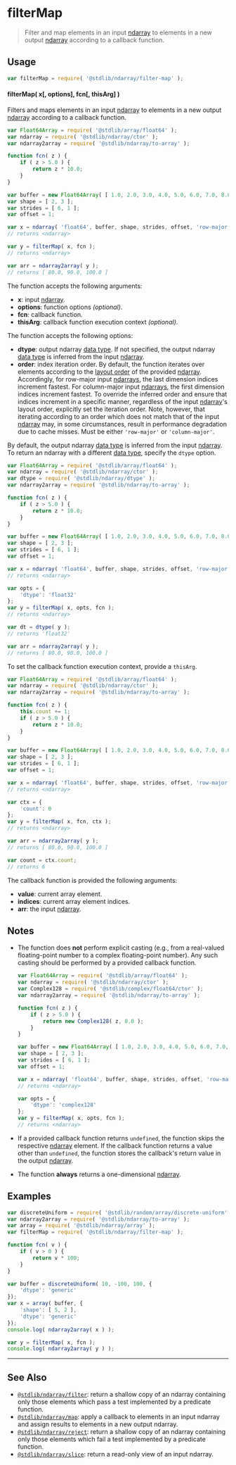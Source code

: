 <!--

@license Apache-2.0

Copyright (c) 2024 The Stdlib Authors.

Licensed under the Apache License, Version 2.0 (the "License");
you may not use this file except in compliance with the License.
You may obtain a copy of the License at

   http://www.apache.org/licenses/LICENSE-2.0

Unless required by applicable law or agreed to in writing, software
distributed under the License is distributed on an "AS IS" BASIS,
WITHOUT WARRANTIES OR CONDITIONS OF ANY KIND, either express or implied.
See the License for the specific language governing permissions and
limitations under the License.

-->

# filterMap

> Filter and map elements in an input [ndarray][@stdlib/ndarray/ctor] to elements in a new output [ndarray][@stdlib/ndarray/ctor] according to a callback function.

<section class="intro">

</section>

<!-- /.intro -->

<section class="usage">

## Usage

```javascript
var filterMap = require( '@stdlib/ndarray/filter-map' );
```

#### filterMap( x\[, options], fcn\[, thisArg] )

Filters and maps elements in an input [ndarray][@stdlib/ndarray/ctor] to elements in a new output [ndarray][@stdlib/ndarray/ctor] according to a callback function.

<!-- eslint-disable max-len -->

```javascript
var Float64Array = require( '@stdlib/array/float64' );
var ndarray = require( '@stdlib/ndarray/ctor' );
var ndarray2array = require( '@stdlib/ndarray/to-array' );

function fcn( z ) {
    if ( z > 5.0 ) {
        return z * 10.0;
    }
}

var buffer = new Float64Array( [ 1.0, 2.0, 3.0, 4.0, 5.0, 6.0, 7.0, 8.0, 9.0, 10.0, 11.0, 12.0 ] );
var shape = [ 2, 3 ];
var strides = [ 6, 1 ];
var offset = 1;

var x = ndarray( 'float64', buffer, shape, strides, offset, 'row-major' );
// returns <ndarray>

var y = filterMap( x, fcn );
// returns <ndarray>

var arr = ndarray2array( y );
// returns [ 80.0, 90.0, 100.0 ]
```

The function accepts the following arguments:

-   **x**: input [ndarray][@stdlib/ndarray/ctor].
-   **options**: function options _(optional)_.
-   **fcn**: callback function.
-   **thisArg**: callback function execution context _(optional)_.

The function accepts the following options:

-   **dtype**: output ndarray [data type][@stdlib/ndarray/dtypes]. If not specified, the output ndarray [data type][@stdlib/ndarray/dtypes] is inferred from the input [ndarray][@stdlib/ndarray/ctor].
-   **order**: index iteration order. By default, the function iterates over elements according to the [layout order][@stdlib/ndarray/orders] of the provided [ndarray][@stdlib/ndarray/ctor]. Accordingly, for row-major input [ndarrays][@stdlib/ndarray/ctor], the last dimension indices increment fastest. For column-major input [ndarrays][@stdlib/ndarray/ctor], the first dimension indices increment fastest. To override the inferred order and ensure that indices increment in a specific manner, regardless of the input [ndarray][@stdlib/ndarray/ctor]'s layout order, explicitly set the iteration order. Note, however, that iterating according to an order which does not match that of the input [ndarray][@stdlib/ndarray/ctor] may, in some circumstances, result in performance degradation due to cache misses. Must be either `'row-major'` or `'column-major'`.

By default, the output ndarray [data type][@stdlib/ndarray/dtypes] is inferred from the input [ndarray][@stdlib/ndarray/ctor]. To return an ndarray with a different [data type][@stdlib/ndarray/dtypes], specify the `dtype` option.

<!-- eslint-disable max-len -->

```javascript
var Float64Array = require( '@stdlib/array/float64' );
var ndarray = require( '@stdlib/ndarray/ctor' );
var dtype = require( '@stdlib/ndarray/dtype' );
var ndarray2array = require( '@stdlib/ndarray/to-array' );

function fcn( z ) {
    if ( z > 5.0 ) {
        return z * 10.0;
    }
}

var buffer = new Float64Array( [ 1.0, 2.0, 3.0, 4.0, 5.0, 6.0, 7.0, 8.0, 9.0, 10.0, 11.0, 12.0 ] );
var shape = [ 2, 3 ];
var strides = [ 6, 1 ];
var offset = 1;

var x = ndarray( 'float64', buffer, shape, strides, offset, 'row-major' );
// returns <ndarray>

var opts = {
    'dtype': 'float32'
};
var y = filterMap( x, opts, fcn );
// returns <ndarray>

var dt = dtype( y );
// returns 'float32'

var arr = ndarray2array( y );
// returns [ 80.0, 90.0, 100.0 ]
```

To set the callback function execution context, provide a `thisArg`.

<!-- eslint-disable no-invalid-this, max-len -->

```javascript
var Float64Array = require( '@stdlib/array/float64' );
var ndarray = require( '@stdlib/ndarray/ctor' );
var ndarray2array = require( '@stdlib/ndarray/to-array' );

function fcn( z ) {
    this.count += 1;
    if ( z > 5.0 ) {
        return z * 10.0;
    }
}

var buffer = new Float64Array( [ 1.0, 2.0, 3.0, 4.0, 5.0, 6.0, 7.0, 8.0, 9.0, 10.0, 11.0, 12.0 ] );
var shape = [ 2, 3 ];
var strides = [ 6, 1 ];
var offset = 1;

var x = ndarray( 'float64', buffer, shape, strides, offset, 'row-major' );
// returns <ndarray>

var ctx = {
    'count': 0
};
var y = filterMap( x, fcn, ctx );
// returns <ndarray>

var arr = ndarray2array( y );
// returns [ 80.0, 90.0, 100.0 ]

var count = ctx.count;
// returns 6
```

The callback function is provided the following arguments:

-   **value**: current array element.
-   **indices**: current array element indices.
-   **arr**: the input [ndarray][@stdlib/ndarray/ctor].

</section>

<!-- /.usage -->

<section class="notes">

## Notes

-   The function does **not** perform explicit casting (e.g., from a real-valued floating-point number to a complex floating-point number). Any such casting should be performed by a provided callback function.

    <!-- eslint-disable max-len -->

    ```javascript
    var Float64Array = require( '@stdlib/array/float64' );
    var ndarray = require( '@stdlib/ndarray/ctor' );
    var Complex128 = require( '@stdlib/complex/float64/ctor' );
    var ndarray2array = require( '@stdlib/ndarray/to-array' );

    function fcn( z ) {
        if ( z > 5.0 ) {
            return new Complex128( z, 0.0 );
        }
    }

    var buffer = new Float64Array( [ 1.0, 2.0, 3.0, 4.0, 5.0, 6.0, 7.0, 8.0, 9.0, 10.0, 11.0, 12.0 ] );
    var shape = [ 2, 3 ];
    var strides = [ 6, 1 ];
    var offset = 1;

    var x = ndarray( 'float64', buffer, shape, strides, offset, 'row-major' );
    // returns <ndarray>

    var opts = {
        'dtype': 'complex128'
    };
    var y = filterMap( x, opts, fcn );
    // returns <ndarray>
    ```

-   If a provided callback function returns `undefined`, the function skips the respective [ndarray][@stdlib/ndarray/ctor] element. If the callback function returns a value other than `undefined`, the function stores the callback's return value in the output [ndarray][@stdlib/ndarray/ctor].

-   The function **always** returns a one-dimensional [ndarray][@stdlib/ndarray/ctor].

</section>

<!-- /.notes -->

<section class="examples">

## Examples

<!-- eslint no-undef: "error" -->

```javascript
var discreteUniform = require( '@stdlib/random/array/discrete-uniform' );
var ndarray2array = require( '@stdlib/ndarray/to-array' );
var array = require( '@stdlib/ndarray/array' );
var filterMap = require( '@stdlib/ndarray/filter-map' );

function fcn( v ) {
    if ( v > 0 ) {
        return v * 100;
    }
}

var buffer = discreteUniform( 10, -100, 100, {
    'dtype': 'generic'
});
var x = array( buffer, {
    'shape': [ 5, 2 ],
    'dtype': 'generic'
});
console.log( ndarray2array( x ) );

var y = filterMap( x, fcn );
console.log( ndarray2array( y ) );
```

</section>

<!-- /.examples -->

<!-- Section for related `stdlib` packages. Do not manually edit this section, as it is automatically populated. -->

<section class="related">

* * *

## See Also

-   <span class="package-name">[`@stdlib/ndarray/filter`][@stdlib/ndarray/filter]</span><span class="delimiter">: </span><span class="description">return a shallow copy of an ndarray containing only those elements which pass a test implemented by a predicate function.</span>
-   <span class="package-name">[`@stdlib/ndarray/map`][@stdlib/ndarray/map]</span><span class="delimiter">: </span><span class="description">apply a callback to elements in an input ndarray and assign results to elements in a new output ndarray.</span>
-   <span class="package-name">[`@stdlib/ndarray/reject`][@stdlib/ndarray/reject]</span><span class="delimiter">: </span><span class="description">return a shallow copy of an ndarray containing only those elements which fail a test implemented by a predicate function.</span>
-   <span class="package-name">[`@stdlib/ndarray/slice`][@stdlib/ndarray/slice]</span><span class="delimiter">: </span><span class="description">return a read-only view of an input ndarray.</span>

</section>

<!-- /.related -->

<section class="links">

[@stdlib/ndarray/ctor]: https://github.com/stdlib-js/stdlib/tree/develop/lib/node_modules/%40stdlib/ndarray/ctor

[@stdlib/ndarray/dtypes]: https://github.com/stdlib-js/stdlib/tree/develop/lib/node_modules/%40stdlib/ndarray/dtypes

[@stdlib/ndarray/orders]: https://github.com/stdlib-js/stdlib/tree/develop/lib/node_modules/%40stdlib/ndarray/orders

<!-- <related-links> -->

[@stdlib/ndarray/filter]: https://github.com/stdlib-js/stdlib/tree/develop/lib/node_modules/%40stdlib/ndarray/filter

[@stdlib/ndarray/map]: https://github.com/stdlib-js/stdlib/tree/develop/lib/node_modules/%40stdlib/ndarray/map

[@stdlib/ndarray/reject]: https://github.com/stdlib-js/stdlib/tree/develop/lib/node_modules/%40stdlib/ndarray/reject

[@stdlib/ndarray/slice]: https://github.com/stdlib-js/stdlib/tree/develop/lib/node_modules/%40stdlib/ndarray/slice

<!-- </related-links> -->

</section>

<!-- /.links -->
